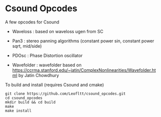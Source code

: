 # Csound Opcodes

A few opcodes for Csound

* Waveloss : based on waveloss ugen from SC

* Pan3 : stereo panning algorithms (constant power sin, constant power sqrt, mid/side)

* PDOsc : Phase Distortion oscillator

* Wavefolder : wavefolder based on https://ccrma.stanford.edu/~jatin/ComplexNonlinearities/Wavefolder.html by Jatin Chowdhury


To build and install (requires Csound and cmake)

```
git clone https://github.com/Leofltt/csound_opcodes.git
cd csound_opcodes
mkdir build && cd build
make
make install
```